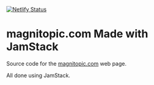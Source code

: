 [![Netlify Status](https://api.netlify.com/api/v1/badges/2f7de631-507a-441b-9f7f-f5ec1d835bc8/deploy-status)](https://app.netlify.com/sites/sad-poincare-d226a2/deploys)

# magnitopic.com Made with JamStack



Source code for the [magnitopic.com](magnitopic.com) web page.

All done using JamStack.